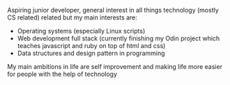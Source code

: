 Aspiring junior developer, general interest in all things technology (mostly CS related) related but my main interests are:

  - Operating systems (especially Linux scripts)
  - Web development full stack (currently finishing my Odin project which teaches javascript and ruby on top of html and css)
  - Data structures and design pattern in programming


My main ambitions in life are self improvement and making life more easier for people with the help of technology
